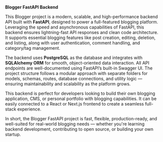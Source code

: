 **Blogger FastAPI Backend**

This Blogger project is a modern, scalable, and high-performance backend API built with **FastAPI**, designed to power a full-featured blogging platform. Leveraging the speed and asynchronous capabilities of FastAPI, this backend ensures lightning-fast API responses and clean code architecture. It supports essential blogging features like post creation, editing, deletion, and listing, along with user authentication, comment handling, and category/tag management.

The backend uses **PostgreSQL** as the database and integrates with **SQLAlchemy ORM** for smooth, object-oriented data interaction. All API endpoints are well-documented using FastAPI’s built-in Swagger UI. The project structure follows a modular approach with separate folders for models, schemas, routes, database connections, and utility logic — ensuring maintainability and scalability as the platform grows.

This backend is perfect for developers looking to build their own blogging application, CMS, or personal portfolio with blogging capabilities. It can be easily connected to a React or Next.js frontend to create a seamless full-stack experience.

In short, the Blogger FastAPI project is fast, flexible, production-ready, and well-suited for real-world blogging needs — whether you're learning backend development, contributing to open source, or building your own startup.
